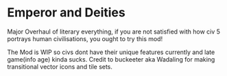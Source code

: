 # Emperor and Deities
 Major Overhaul of literary everything, if you are not satisfied with how civ 5 portrays human civilisations, you ought to try this mod!

 The Mod is WIP so civs dont have their unique features currently and late game(info age) kinda sucks.
 Credit to buckeeter aka Wadaling for making transitional vector icons and tile sets.
 
